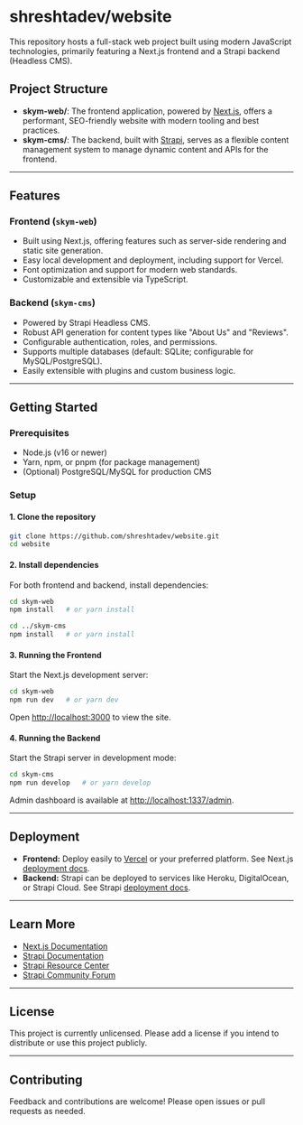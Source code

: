 # shreshtadev/website

This repository hosts a full-stack web project built using modern JavaScript technologies, primarily featuring a Next.js frontend and a Strapi backend (Headless CMS).

## Project Structure

- **skym-web/**: The frontend application, powered by [Next.js](https://nextjs.org), offers a performant, SEO-friendly website with modern tooling and best practices.
- **skym-cms/**: The backend, built with [Strapi](https://strapi.io), serves as a flexible content management system to manage dynamic content and APIs for the frontend.

---

## Features

### Frontend (`skym-web`)
- Built using Next.js, offering features such as server-side rendering and static site generation.
- Easy local development and deployment, including support for Vercel.
- Font optimization and support for modern web standards.
- Customizable and extensible via TypeScript.

### Backend (`skym-cms`)
- Powered by Strapi Headless CMS.
- Robust API generation for content types like "About Us" and "Reviews".
- Configurable authentication, roles, and permissions.
- Supports multiple databases (default: SQLite; configurable for MySQL/PostgreSQL).
- Easily extensible with plugins and custom business logic.

---

## Getting Started

### Prerequisites

- Node.js (v16 or newer)
- Yarn, npm, or pnpm (for package management)
- (Optional) PostgreSQL/MySQL for production CMS

### Setup

#### 1. Clone the repository
```bash
git clone https://github.com/shreshtadev/website.git
cd website
```

#### 2. Install dependencies

For both frontend and backend, install dependencies:
```bash
cd skym-web
npm install   # or yarn install

cd ../skym-cms
npm install   # or yarn install
```

#### 3. Running the Frontend

Start the Next.js development server:
```bash
cd skym-web
npm run dev   # or yarn dev
```
Open [http://localhost:3000](http://localhost:3000) to view the site.

#### 4. Running the Backend

Start the Strapi server in development mode:
```bash
cd skym-cms
npm run develop   # or yarn develop
```
Admin dashboard is available at [http://localhost:1337/admin](http://localhost:1337/admin).

---

## Deployment

- **Frontend:** Deploy easily to [Vercel](https://vercel.com/) or your preferred platform. See Next.js [deployment docs](https://nextjs.org/docs/app/building-your-application/deploying).
- **Backend:** Strapi can be deployed to services like Heroku, DigitalOcean, or Strapi Cloud. See Strapi [deployment docs](https://docs.strapi.io/dev-docs/deployment).

---

## Learn More

- [Next.js Documentation](https://nextjs.org/docs)
- [Strapi Documentation](https://docs.strapi.io)
- [Strapi Resource Center](https://strapi.io/resource-center)
- [Strapi Community Forum](https://forum.strapi.io/)

---

## License

This project is currently unlicensed. Please add a license if you intend to distribute or use this project publicly.

---

## Contributing

Feedback and contributions are welcome! Please open issues or pull requests as needed.
